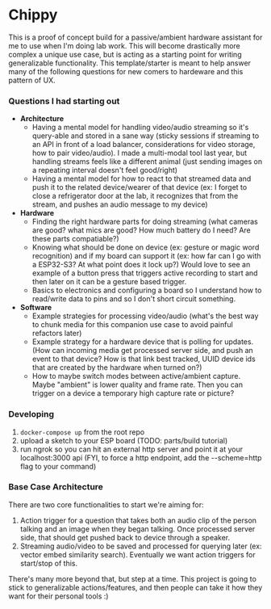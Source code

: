 # Chippy

This is a proof of concept build for a passive/ambient hardware assistant for me to use when I'm doing lab work. This will become drastically more complex a unique use case, but is acting as a starting point for writing generalizable functionality. This template/starter is meant to help answer many of the following questions for new comers to hardeware and this pattern of UX.

### Questions I had starting out

- **Architecture**
  - Having a mental model for handling video/audio streaming so it's query-able and stored in a sane way (sticky sessions if streaming to an API in front of a load balancer, considerations for video storage, how to pair video/audio). I made a multi-modal tool last year, but handling streams feels like a different animal (just sending images on a repeating interval doesn't feel good/right)
  - Having a mental model for how to react to that streamed data and push it to the related device/wearer of that device (ex: I forget to close a refrigerator door at the lab, it recognizes that from the stream, and pushes an audio message to my device)
- **Hardware**
  - Finding the right hardware parts for doing streaming (what cameras are good? what mics are good? How much battery do I need? Are these parts compatiable?)
  - Knowing what should be done on device (ex: gesture or magic word recognition) and if my board can support it (ex: how far can I go with a ESP32-S3? At what point does it lock up?) Would love to see an example of a button press that triggers active recording to start and then later on it can be a gesture based trigger.
  - Basics to electronics and configuring a board so I understand how to read/write data to pins and so I don't short circuit something.
- **Software**
  - Example strategies for processing video/audio (what's the best way to chunk media for this companion use case to avoid painful refactors later)
  - Example strategy for a hardware device that is polling for updates. (How can incoming media get processed server side, and push an event to that device? How is that link best tracked, UUID device ids that are created by the hardware when turned on?)
  - How to maybe switch modes between active/ambient capture. Maybe "ambient" is lower quality and frame rate. Then you can trigger on a device a temporary high capture rate or picture?

### Developing

1. `docker-compose up` from the root repo
2. upload a sketch to your ESP board (TODO: parts/build tutorial)
3. run ngrok so you can hit an external http server and point it at your localhost:3000 api (FYI, to force a http endpoint, add the --scheme=http flag to your command)

### Base Case Architecture

There are two core functionalities to start we're aiming for:

1. Action trigger for a question that takes both an audio clip of the person talking and an image when they began talking. Once processed server side, that should get pushed back to device through a speaker.
2. Streaming audio/video to be saved and processed for querying later (ex: vector embed similarity search). Eventually we want action triggers for start/stop of this.

There's many more beyond that, but step at a time. This project is going to stick to generalizable actions/features, and then people can take it how they want for their personal tools :)
